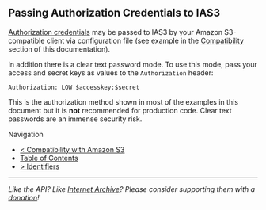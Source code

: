 ## Passing Authorization Credentials to IAS3

[Authorization credentials](http://www.archive.org/account/s3.php) may be passed to IAS3 by your Amazon S3-compatible client via configuration file (see example in the [Compatibility](./compatibility.md) section of this documentation). 

In addition there is a clear text password mode. To use this mode, pass your access and secret keys as values to the `Authorization` header:

    Authorization: LOW $accesskey:$secret

This is the authorization method shown in most of the examples in this document but it is **not** recommended for production code. Clear text passwords are an immense security risk.

Navigation

* [< Compatibility with Amazon S3](https://github.com/vmbrasseur/IAS3API/blob/master/compatibility.md)
* [Table of Contents](https://github.com/vmbrasseur/IAS3API)
* [> Identifiers](https://github.com/vmbrasseur/IAS3API/blob/master/identifiers.md)

-----

_Like the API? Like [Internet Archive](http://archive.org)? Please consider supporting them with a [donation](http://archive.org/donate/)!_

